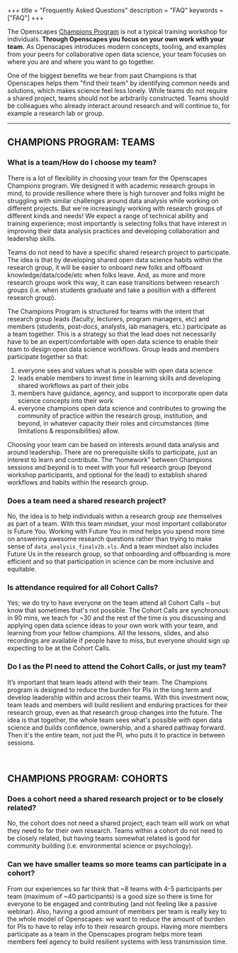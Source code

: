 +++
title = "Frequently Asked Questions"
description = "FAQ"
keywords = ["FAQ"]
+++

The Openscapes [Champions Program](https://openscapes/org/champions) is not a typical training workshop for individuals. **Through Openscapes you focus on your own work with your team.** As Openscapes introduces modern concepts, tooling, and examples from your peers for collaborative open data science, your team focuses on where you are and where you want to go together. 

One of the biggest benefits we hear from past Champions is that Openscapes helps them "find their team" by identifying common needs and solutions, which makes science feel less lonely. While teams do not require a shared project, teams should not be arbitrarily constructed. Teams should be colleagues who already interact around research and will continue to, for example a research lab or group.

---

## CHAMPIONS PROGRAM: TEAMS

### What is a team/How do I choose my team? 

There is a lot of flexibility in choosing your team for the Openscapes Champions program. We designed it with academic research groups in mind, to provide resilience where there is high turnover and folks might be struggling with similar challenges around data analysis while working on different projects. But we're increasingly working with research groups of different kinds and needs! We expect a range of technical ability and training experience; most importantly is selecting folks that have interest in improving their data analysis practices and developing collaboration and leadership skills. 

Teams do not need to have a specific shared research project to participate. The idea is that by developing shared open data science habits within the research group, it will be easier to onboard new folks and offboard knowledge/data/code/etc when folks leave. And, as more and more research groups work this way, it can ease transitions between research groups (i.e. when students graduate and take a position with a different research group).

The Champions Program is structured for teams with the intent that research group leads (faculty, lecturers, program managers, etc) and members (students, post-docs, analysts, lab managers, etc.) participate as a team together. This is a strategy so that the lead does not necessarily have to be an expert/comfortable with open data science to enable their team to design open data science workflows. Group leads and members participate together so that: 

1. everyone sees and values what is possible with open data science 
2. leads enable members to invest time in learning skills and developing shared workflows as part of their jobs
3. members have guidance, agency, and support to incorporate open data science concepts into their work
4. everyone champions open data science and contributes to growing the community of practice within the research group, institution, and beyond, in whatever capacity their roles and circumstances (time limitations & responsibilities) allow. 

Choosing your team can be based on interests around data analysis and around leadership. There are no prerequisite skills to participate, just an interest to learn and contribute. The “homework” between Champions sessions and beyond is to meet with your full research group (beyond workshop participants, and optional for the lead) to establish shared workflows and habits within the research group. 

### Does a team need a shared research project?

No, the idea is to help individuals within a research group *see* themselves as part of a team. With this team mindset, your most important collaborator is Future You. Working with Future You in mind helps you spend more time on answering awesome research questions rather than trying to make sense of `data_analysis_finalv2b.xls`. And a team mindset also includes Future Us in the research group, so that onboarding and offboarding is more efficient and so that participation in science can be more inclusive and equitable.

### Is attendance required for all Cohort Calls? 
Yes; we do try to have everyone on the team attend all Cohort Calls – but know that sometimes that's not possible. The Cohort Calls are synchronous: in 90 mins, we teach for ~30 and the rest of the time is you discussing and applying open data science ideas to your own work with your team, and learning from your fellow champions. All the lessons, slides, and also recordings are available if people have to miss, but everyone should sign up expecting to be at the Cohort Calls. 

### Do I as the PI need to attend the Cohort Calls, or just my team?
It’s important that team leads attend with their team. The Champions program is designed to reduce the burden for PIs in the long term and develop leadership within and across their teams. With this investment now, team leads and members will build resilient and enduring practices for their research group, even as that research group changes into the future. The idea is that together, the whole team sees what's possible with open data science and builds confidence, ownership, and a shared pathway forward. Then it's the entire team, not just the PI, who puts it to practice in between sessions. 

<br>

## CHAMPIONS PROGRAM: COHORTS

### Does a cohort need a shared research project or to be closely related?

No, the cohort does not need a shared project; each team will work on what they need to for their own research. Teams within a cohort do not need to be closely related, but having teams somewhat related is good for community building (i.e. environmental science or psychology).


### Can we have smaller teams so more teams can participate in a cohort?

From our experiences so far think that ~8 teams with 4-5 participants per team (maximum of ~40 participants) is a good size so there is time for everyone to be engaged and contributing (and not feeling like a passive webinar). Also, having a good amount of members per team is really key to the whole model of Openscapes: we want to reduce the amount of burden for PIs to have to relay info to their research groups. Having more members participate as a team in the Openscapes program helps more team members feel agency to build resilient systems with less transmission time.

<br>



<!---

Thanks for your email and I hope you’re doing well too. That’s exciting that the Champions program has come up! We so far have not grown to a point where teams can pay for a single slot within a cohort; we are working towards this but currently have pricing to book full cohorts for specific communities. A note too that neither teams nor cohorts of teams need to have a collaborative project in order to participate; the idea is that researchers working "independently" on different projects/phd theses/grants benefit by operating as a team across their different projects so there is less reinventing and time/money lost. Openscapes' team-cohort model helps make this happen.

A cohort for the 4-month Champions program (8 remote sessions 2x/month) covers time and overhead for Erin Robinson and me to coordinate folks, iterate, and deliver the program. Also of potential interest to you: we’ve developed a longer-term community approach for NASA that we expect to be really impactful moving forward, which includes the 4-month Champions program but also provides a framework to scale open data science practices sustainably within specific communities by developing community members as Openscapes Champions facilitators, as part of their existing jobs (i.e. data managers, librarians). This NASA grant is $300K/year for 3 years, which covers some of our time as well as that of our partners so that we can best meet community needs. 

We’re definitely interested in what your needs are and if there would be something we could co-design with you – we've also been curious how this NASA approach might also work for funders and their grantees. Erin and I would be happy to have a call to chat further with you and share what we’ve been learning as we’ve experimented with different shapes and sizes of Openscapes.


### I don’t code/I am a master coder, why should I participate? 

Openscapes Champions is about reframing data analysis as a collaborative effort rather than an individual burden. Our working hypothesis is that normalizing data analysis as a collaborative effort will help build efficiency, continuity, and resilience in your research group, and make science more inclusive and equitable. 

The Champions program is for teams: this means a lead and members. The PI should be invested...

## Who should participate?

## Do I need certain open science or data science skills to participate?



### Why teams?

### As teammembers, must we participate with our PI?

### As a PI, must I participate with teammembers?

### Why cohorts?

### Do cohorts need a shared project?

-->